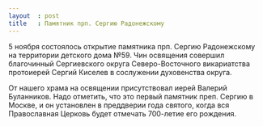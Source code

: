 ```yaml
---
layout  : post
title   : Памятник прп. Сергию Радонежскому
---
```

5 ноября состоялось открытие памятника прп. Сергию Радонежскому на территории детского дома №59. Чин освящения совершил благочинный Сергиевского округа Северо-Восточного викариатства протоиерей Сергий Киселев в сослужении духовенства округа.

От нашего храма на освящении присутствовал иерей Валерий Буланников. Надо отметить, что это первый памятник преп. Сергию в Москве, и он установлен в преддверии года святого, когда вся Православная Церковь будет отмечать 700-летие его рождения.
